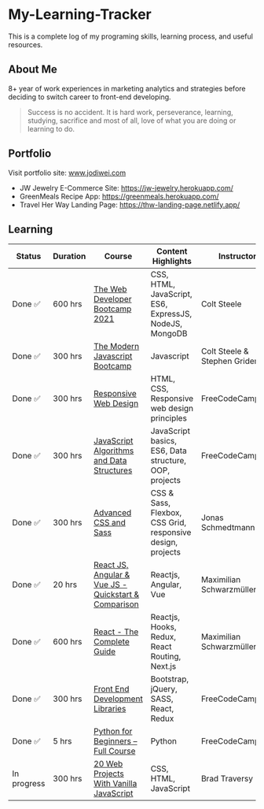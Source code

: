 # My-Learning-Tracker
This is a complete log of my programing skills, learning process, and useful resources.

## About Me
8+ year of work experiences in marketing analytics and strategies before deciding to switch career to front-end developing.  

> Success is no accident. It is hard work, perseverance, learning, studying, sacrifice and most of all, love of what you are doing or learning to do.

## Portfolio
Visit portfolio site: www.jodiwei.com
- JW Jewelry E-Commerce Site: https://jw-jewelry.herokuapp.com/
- GreenMeals Recipe App: https://greenmeals.herokuapp.com/
- Travel Her Way Landing Page: https://thw-landing-page.netlify.app/

## Learning

|    Status     |     Duration     |     Course    |   Content Highlights |  Instructor  |
| ------------- | ------------- | ------------- | ------------- | ------------- |
| Done :white_check_mark: | 600 hrs  | [The Web Developer Bootcamp 2021](https://www.udemy.com/course/the-web-developer-bootcamp/)  | CSS, HTML, JavaScript, ES6, ExpressJS, NodeJS, MongoDB | Colt Steele  |
| Done :white_check_mark: | 300 hrs  | [The Modern Javascript Bootcamp](https://www.udemy.com/course/javascript-beginners-complete-tutorial/)  | Javascript | Colt Steele & Stephen Grider |
| Done :white_check_mark: | 300 hrs  | [Responsive Web Design](https://www.freecodecamp.org/learn/responsive-web-design/)  | HTML, CSS, Responsive web design principles | FreeCodeCamp.org |
| Done :white_check_mark: | 300 hrs  | [JavaScript Algorithms and Data Structures](https://www.freecodecamp.org/learn/javascript-algorithms-and-data-structures/)  | JavaScript basics, ES6, Data structure, OOP, projects| FreeCodeCamp.org |
| Done :white_check_mark: | 300 hrs  | [Advanced CSS and Sass](https://www.udemy.com/course/advanced-css-and-sass/)  | CSS & Sass, Flexbox, CSS Grid, responsive design, projects| Jonas Schmedtmann |
| Done :white_check_mark: | 20 hrs  | [React JS, Angular & Vue JS - Quickstart & Comparison](https://www.udemy.com/course/angular-reactjs-vuejs-quickstart-comparison/)  | Reactjs, Angular, Vue | Maximilian Schwarzmüller |
| Done :white_check_mark: | 600 hrs  | [React - The Complete Guide](https://www.udemy.com/course/react-the-complete-guide-incl-redux/)  | Reactjs, Hooks, Redux, React Routing, Next.js | Maximilian Schwarzmüller |
| Done :white_check_mark: | 300 hrs  | [Front End Development Libraries](https://www.freecodecamp.org/learn/front-end-libraries/)  | Bootstrap, jQuery, SASS, React, Redux| FreeCodeCamp.org |
| Done :white_check_mark: | 5 hrs  | [Python for Beginners – Full Course](https://www.youtube.com/watch?v=eWRfhZUzrAc&t=15968s)  | Python | FreeCodeCamp.org |
| In progress | 300 hrs  | [20 Web Projects With Vanilla JavaScript](https://www.udemy.com/course/web-projects-with-vanilla-javascript/)  | CSS, HTML, JavaScript | Brad Traversy |
